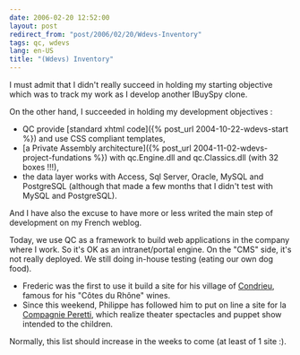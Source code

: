 ```yaml
---
date: 2006-02-20 12:52:00
layout: post
redirect_from: "post/2006/02/20/Wdevs-Inventory"
tags: qc, wdevs
lang: en-US
title: "(Wdevs) Inventory"
---
```


I must admit that I didn't really succeed in holding my starting objective
which was to track my work as I develop another IBuySpy clone.

On the other hand, I succeeded in holding my development
objectives :

* QC provide [standard xhtml code]({% post_url 2004-10-22-wdevs-start %})
and use CSS compliant templates,
* [a Private
Assembly architecture]({% post_url 2004-11-02-wdevs-project-fundations %}) with qc.Engine.dll and qc.Classics.dll (with 32 boxes
!!!),
* the data layer works with Access, Sql Server, Oracle, MySQL and PostgreSQL
(although that made a few months that I didn't test with MySQL and
PostgreSQL).

And I have also the excuse to have more or less writed the main step of
development on my French weblog.

Today, we use QC as a framework to build web applications in the company
where I work. So it's OK as an intranet/portal engine. On the "CMS" side, it's
not really deployed. We still doing in-house testing (eating our own dog
food).

* Frederic was the first to use it build a site for his village of [Condrieu](http://condrieu.au-quotidien.info/), famous for his "Côtes du
Rhône" wines.
* Since this weekend, Philippe has followed him to put on line a site for la
[Compagnie Peretti](http://www.compagnie-peretti.com/), which
realize theater spectacles and puppet show intended to the children.

Normally, this list should increase in the weeks to come (at least of 1 site
:).
